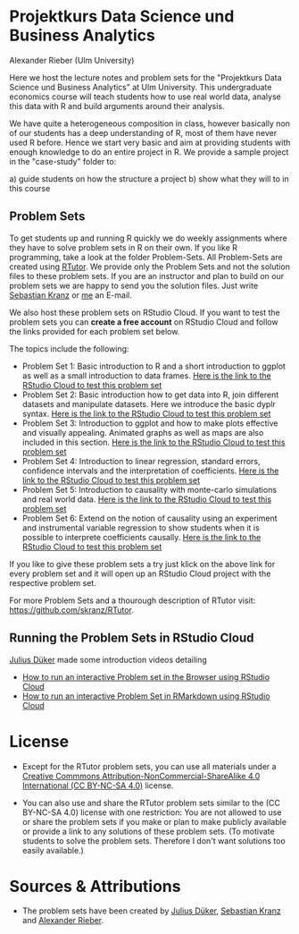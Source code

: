 # Projektkurs Data Science und Business Analytics
Alexander Rieber (Ulm University)

Here we host the lecture notes and problem sets for the "Projektkurs Data Science und Business Analytics" at Ulm University. This undergraduate economics course will teach students how to use real world data, analyse this data with R and build arguments around their analysis.

We have quite a heterogeneous composition in class, however basically non of our students has a deep understanding of R, most of them have never used R before. Hence we start very basic and aim at providing students with enough knowledge to do an entire project in R.
We provide a sample project in the "case-study" folder to:

a) guide students on how the structure a project
b) show what they will to in this course

## Problem Sets

To get students up and running R quickly we do weekly assignments where they have to solve problem sets in R on their own. If you like R programming, take a look at the folder Problem-Sets. All Problem-Sets are created using [RTutor](https://github.com/skranz/RTutor).
We provide only the Problem Sets and not the solution files to these problem sets. If you are an instructor and plan to build on our problem sets we are happy to send you the solution files. Just write [Sebastian Kranz](https://www.uni-ulm.de/mawi/mawi-wiwi/institut/mitarbeiter/skranz/) or [me](https://www.uni-ulm.de/mawi/stuko-wiwi/mitarbeiter/rieber/) an E-mail.

We also host these problem sets on RStudio Cloud. If you want to test the problem sets you can **create a free account** on RStudio Cloud and follow the links provided for each problem set below.

The topics include the following:

- Problem Set 1: Basic introduction to R and a short introduction to ggplot as well as a small introduction to data frames. [Here is the link to the RStudio Cloud to test this problem set](https://rstudio.cloud/project/1857656)
- Problem Set 2: Basic introduction how to get data into R, join different datasets and manipulate datasets. Here we introduce the basic dyplr syntax. [Here is the link to the RStudio Cloud to test this problem set](https://rstudio.cloud/project/1067683)
- Problem Set 3: Introduction to ggplot and how to make plots effective and visually appealing. Animated graphs as well as maps are also included in this section. [Here is the link to the RStudio Cloud to test this problem set](https://rstudio.cloud/project/1067712)
- Problem Set 4: Introduction to linear regression, standard errors, confidence intervals and the interpretation of coefficients. [Here is the link to the RStudio Cloud to test this problem set](https://rstudio.cloud/project/1067737)
- Problem Set 5: Introduction to causality with monte-carlo simulations and real world data. [Here is the link to the RStudio Cloud to test this problem set](https://rstudio.cloud/project/1067774)
- Problem Set 6: Extend on the notion of causality using an experiment and instrumental variable regression to show students when it is possible to interprete coefficients causally. [Here is the link to the RStudio Cloud to test this problem set](https://rstudio.cloud/project/)

If you like to give these problem sets a try just klick on the above link for every problem set and it will open up an RStudio Cloud project with the respective problem set.

For more Problem Sets and a thourough description of RTutor visit: https://github.com/skranz/RTutor.

## Running the Problem Sets in RStudio Cloud

[Julius Düker](https://github.com/juduke/) made some introduction videos detailing 

- [How to run an interactive Problem set in the Browser using RStudio Cloud](https://cloudstore.uni-ulm.de/s/crmztKk4Ds4DKFm)
- [How to run an interactive Problem Set in RMarkdown using RStudio Cloud](https://cloudstore.uni-ulm.de/s/wSRRcwzax53nCbt)

# License

- Except for the RTutor problem sets, you can use all materials under a [Creative Commmons Attribution-NonCommercial-ShareAlike 4.0 International (CC BY-NC-SA 4.0)](https://ocw.mit.edu/terms/#cc) license.

- You can also use and share the RTutor problem sets similar to the (CC BY-NC-SA 4.0) license with one restriction: You are not allowed to use or share the problem sets if you make or plan to make publicly available or provide a link to any solutions of these problem sets. (To motivate students to solve the problem sets. Therefore I don't want solutions too easily available.)

# Sources & Attributions

- The problem sets have been created by [Julius Düker](https://github.com/juduke/), [Sebastian Kranz](https://github.com/skranz) and [Alexander Rieber](https://github.com/AlexRieber).
